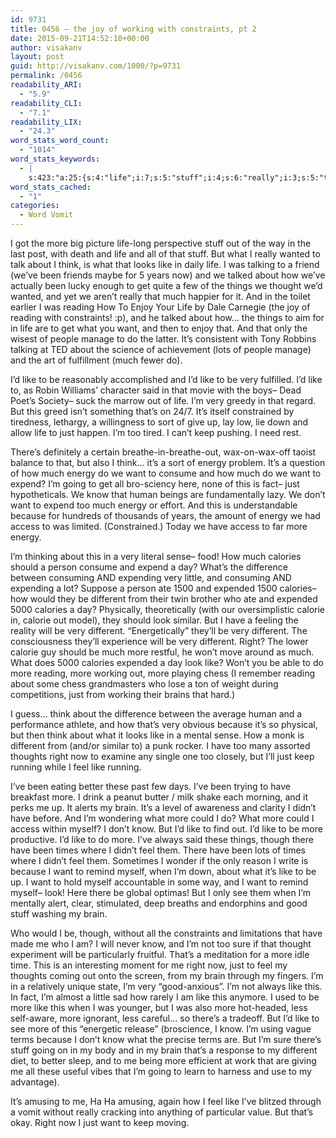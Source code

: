 ```yaml
---
id: 9731
title: 0456 – the joy of working with constraints, pt 2
date: 2015-09-21T14:52:10+00:00
author: visakanv
layout: post
guid: http://visakanv.com/1000/?p=9731
permalink: /0456
readability_ARI:
  - "5.9"
readability_CLI:
  - "7.1"
readability_LIX:
  - "24.3"
word_stats_word_count:
  - "1014"
word_stats_keywords:
  - |
    s:423:"a:25:{s:4:"life";i:7;s:5:"stuff";i:4;s:6:"really";i:3;s:5:"think";i:4;s:4:"like";i:16;s:6:"things";i:3;s:7:"reading";i:4;s:4:"want";i:8;s:4:"just";i:6;s:4:"keep";i:3;s:7:"there's";i:3;s:6:"energy";i:5;s:6:"expend";i:3;s:5:"going";i:3;s:4:"know";i:5;s:7:"because";i:4;s:6:"access";i:3;s:8:"calories";i:4;s:8:"expended";i:3;s:9:"different";i:6;s:7:"calorie";i:3;s:4:"look";i:3;s:5:"right";i:4;s:4:"feel";i:5;s:5:"brain";i:4;}";
word_stats_cached:
  - "1"
categories:
  - Word Vomit
---
```

I got the more big picture life-long perspective stuff out of the way in the last post, with death and life and all of that stuff. But what I really wanted to talk about I think, is what that looks like in daily life. I was talking to a friend (we&#8217;ve been friends maybe for 5 years now) and we talked about how we&#8217;ve actually been lucky enough to get quite a few of the things we thought we&#8217;d wanted, and yet we aren&#8217;t really that much happier for it. And in the toilet earlier I was reading How To Enjoy Your Life by Dale Carnegie (the joy of reading with constraints! :p), and he talked about how&#8230; the things to aim for in life are to get what you want, and then to enjoy that. And that only the wisest of people manage to do the latter. It&#8217;s consistent with Tony Robbins talking at TED about the science of achievement (lots of people manage) and the art of fulfillment (much fewer do).

I&#8217;d like to be reasonably accomplished and I&#8217;d like to be very fulfilled. I&#8217;d like to, as Robin Williams&#8217; character said in that movie with the boys– Dead Poet&#8217;s Society– suck the marrow out of life. I&#8217;m very greedy in that regard. But this greed isn&#8217;t something that&#8217;s on 24/7. It&#8217;s itself constrained by tiredness, lethargy, a willingness to sort of give up, lay low, lie down and allow life to just happen. I&#8217;m too tired. I can&#8217;t keep pushing. I need rest.

There&#8217;s definitely a certain breathe-in-breathe-out, wax-on-wax-off taoist balance to that, but also I think&#8230; it&#8217;s a sort of energy problem. It&#8217;s a question of how much energy do we want to consume and how much do we want to expend? I&#8217;m going to get all bro-sciency here, none of this is fact– just hypotheticals. We know that human beings are fundamentally lazy. We don&#8217;t want to expend too much energy or effort. And this is understandable because for hundreds of thousands of years, the amount of energy we had access to was limited. (Constrained.) Today we have access to far more energy.

I&#8217;m thinking about this in a very literal sense– food! How much calories should a person consume and expend a day? What&#8217;s the difference between consuming AND expending very little, and consuming AND expending a lot? Suppose a person ate 1500 and expended 1500 calories– how would they be different from their twin brother who ate and expended 5000 calories a day? Physically, theoretically (with our oversimplistic calorie in, calorie out model), they should look similar. But I have a feeling the reality will be very different. &#8220;Energetically&#8221; they&#8217;ll be very different. The consciousness they&#8217;ll experience will be very different. Right? The lower calorie guy should be much more restful, he won&#8217;t move around as much. What does 5000 calories expended a day look like? Won&#8217;t you be able to do more reading, more working out, more playing chess (I remember reading about some chess grandmasters who lose a ton of weight during competitions, just from working their brains that hard.)

I guess&#8230; think about the difference between the average human and a performance athlete, and how that&#8217;s very obvious because it&#8217;s so physical, but then think about what it looks like in a mental sense. How a monk is different from (and/or similar to) a punk rocker. I have too many assorted thoughts right now to examine any single one too closely, but I&#8217;ll just keep running while I feel like running.

I&#8217;ve been eating better these past few days. I&#8217;ve been trying to have breakfast more. I drink a peanut butter / milk shake each morning, and it perks me up. It alerts my brain. It&#8217;s a level of awareness and clarity I didn&#8217;t have before. And I&#8217;m wondering what more could I do? What more could I access within myself? I don&#8217;t know. But I&#8217;d like to find out. I&#8217;d like to be more productive. I&#8217;d like to do more. I&#8217;ve always said these things, though there have been times where I didn&#8217;t feel them. There have been lots of times where I didn&#8217;t feel them. Sometimes I wonder if the only reason I write is because I want to remind myself, when I&#8217;m down, about what it&#8217;s like to be up. I want to hold myself accountable in some way, and I want to remind myself– look! Here there be global optimas! But I only see them when I&#8217;m mentally alert, clear, stimulated, deep breaths and endorphins and good stuff washing my brain.

Who would I be, though, without all the constraints and limitations that have made me who I am? I will never know, and I&#8217;m not too sure if that thought experiment will be particularly fruitful. That&#8217;s a meditation for a more idle time. This is an interesting moment for me right now, just to feel my thoughts coming out onto the screen, from my brain through my fingers. I&#8217;m in a relatively unique state, I&#8217;m very &#8220;good-anxious&#8221;. I&#8217;m not always like this. In fact, I&#8217;m almost a little sad how rarely I am like this anymore. I used to be more like this when I was younger, but I was also more hot-headed, less self-aware, more ignorant, less careful&#8230; so there&#8217;s a tradeoff. But I&#8217;d like to see more of this &#8220;energetic release&#8221; (broscience, I know. I&#8217;m using vague terms because I don&#8217;t know what the precise terms are. But I&#8217;m sure there&#8217;s stuff going on in my body and in my brain that&#8217;s a response to my different diet, to better sleep, and to me being more efficient at work that are giving me all these useful vibes that I&#8217;m going to learn to harness and use to my advantage).

It&#8217;s amusing to me, Ha Ha amusing, again how I feel like I&#8217;ve blitzed through a vomit without really cracking into anything of particular value. But that&#8217;s okay. Right now I just want to keep moving.